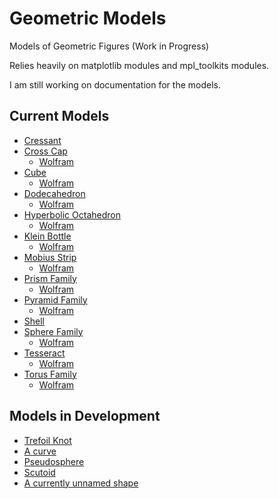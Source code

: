 # Geometric Models
Models of Geometric Figures
(Work in Progress)
 
Relies heavily on matplotlib modules and mpl_toolkits modules.

I am still working on documentation for the models. 

## Current Models
- [Cressant](https://github.com/PharaohCola13/geometric-models/blob/master/Scripts/cressant.py)
- [Cross Cap](https://github.com/PharaohCola13/geometric-models/blob/master/Scripts/cross-cap.py)
  - [Wolfram](http://mathworld.wolfram.com/Cross-Cap.html)
- [Cube](https://github.com/PharaohCola13/geometric-models/blob/master/Scripts/cube.py)
  - [Wolfram](http://mathworld.wolfram.com/Cube.html)
- [Dodecahedron](https://github.com/PharaohCola13/geometric-models/blob/master/Scripts/dodecahedron.py)
  - [Wolfram](http://mathworld.wolfram.com/Dodecahedron.html)
- [Hyperbolic Octahedron](https://github.com/PharaohCola13/geometric-models/blob/master/Scripts/hyperbolic_octahedron.py)
  - [Wolfram](http://mathworld.wolfram.com/HyperbolicOctahedron.html)
- [Klein Bottle](https://github.com/PharaohCola13/geometric-models/blob/master/Scripts/klein.py)
  - [Wolfram](http://mathworld.wolfram.com/KleinBottle.html)
- [Mobius Strip](https://github.com/PharaohCola13/geometric-models/blob/master/Scripts/mobius.py)
  - [Wolfram](http://mathworld.wolfram.com/MoebiusStrip.html)
- [Prism Family](https://github.com/PharaohCola13/geometric-models/blob/master/Scripts/prism.py)
  - [Wolfram](http://mathworld.wolfram.com/Prism.html)
- [Pyramid Family](https://github.com/PharaohCola13/geometric-models/blob/master/Scripts/pyramid.py)
  - [Wolfram](http://mathworld.wolfram.com/Pyramid.html)
- [Shell](https://github.com/PharaohCola13/geometric-models/blob/master/Scripts/shell.py)
- [Sphere Family](https://github.com/PharaohCola13/geometric-models/blob/master/Scripts/sphere.py)
  - [Wolfram](http://mathworld.wolfram.com/Sphere.html)
- [Tesseract](https://github.com/PharaohCola13/geometric-models/blob/master/Scripts/tesseract.py)
  - [Wolfram](http://mathworld.wolfram.com/Tesseract.html)
- [Torus Family](https://github.com/PharaohCola13/geometric-models/blob/master/Scripts/torus.py)
  - [Wolfram](http://mathworld.wolfram.com/Torus.html)

## Models in Development
- [Trefoil Knot](https://github.com/PharaohCola13/geometric-models/blob/master/In%20Development/knot.py)
- [A curve](https://github.com/PharaohCola13/geometric-models/blob/master/In%20Development/curve.py)
- [Pseudosphere](https://github.com/PharaohCola13/geometric-models/blob/master/In%20Development/pseudosphere.py)
- [Scutoid](https://github.com/PharaohCola13/geometric-models/tree/master/Scutoid%20Research)
- [A currently unnamed shape](https://github.com/PharaohCola13/geometric-models/blob/master/In%20Development/interesting.py)
